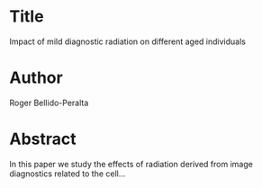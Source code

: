 # Title
Impact of mild diagnostic radiation on different aged individuals

# Author
Roger Bellido-Peralta

# Abstract
In this paper we study the effects of radiation derived from image diagnostics related to the cell...
